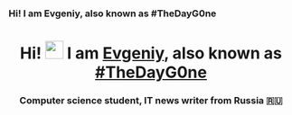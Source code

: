 ### Hi! I am Evgeniy, also known as #TheDayG0ne
<h1 align="center">Hi! <img src="https://github.com/blackcater/blackcater/raw/main/images/Hi.gif" height="32"/> I am <a href="https://daniilshat.ru/" target="_blank">Evgeniy</a>, also known as <a href="https://daniilshat.ru/" target="_blank">#TheDayG0ne</a></h1>
<h3 align="center">Computer science student, IT news writer from Russia 🇷🇺</h3>
<!--
**TheDayG0ne/TheDayG0ne** is a ✨ _special_ ✨ repository because its `README.md` (this file) appears on your GitHub profile.

Here are some ideas to get you started:

- 🔭 I’m currently working on ...
- 🌱 I’m currently learning ...
- 👯 I’m looking to collaborate on ...
- 🤔 I’m looking for help with ...
- 💬 Ask me about ...
- 📫 How to reach me: ...
- 😄 Pronouns: ...
- ⚡ Fun fact: ...
-->

